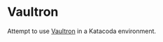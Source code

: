 # Vaultron

Attempt to use [Vaultron](https://github.com/brianshumate/vaultron) in a Katacoda environment.
